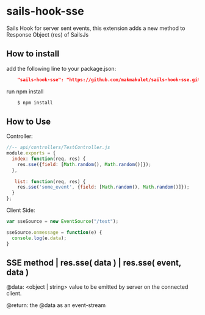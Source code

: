 # sails-hook-sse

Sails Hook for server sent events, this extension adds a new method to Response Object (res) of SailsJs

## How to install
add the following line to your package.json:
```json
    "sails-hook-sse": "https://github.com/makmakulet/sails-hook-sse.git"
```
run npm install

```sh
    $ npm install
```

## How to Use

Controller:

```javascript
//-- api/controllers/TestController.js
module.exports = {
  index: function(req, res) {
    res.sse({field: [Math.random(), Math.random()]});
  },
  
   list: function(req, res) {
    res.sse('some_event', {field: [Math.random(), Math.random()]});
  }
};

```

Client Side: 

```javascript
var sseSource = new EventSource("/test");

sseSource.onmessage = function(e) {
  console.log(e.data);
}

```

## SSE method | res.sse( data ) | res.sse( event, data )

@data:  &lt;object | string&gt; value to be emitted by server on the connected client.

@return: the @data as an event-stream
